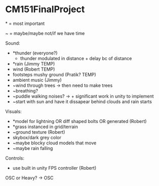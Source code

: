 # CM151FinalProject

\* = most important

~ = maybe/maybe not/if we have time

Sound:
- *thunder (everyone?)
    - thunder modulated in distance + delay bc of distance
- *rain (Jimmy TEMP)
- wind (Robert TEMP)
- footsteps mushy ground (Pratik? TEMP)
- ambient music (Jimmy)
- ~wind through trees -> then need to make trees
- ~breathing?
- ~puddle walking noises? -> + significant work in unity to implement
- ~start with sun and have it dissapear behind clouds and rain starts

Visuals:
- *model for lightning OR diff shaped bolts OR generated (Robert)
- *grass instanced in grid/terrain
- ~ground texture (Robert)
- skybox/dark grey color
- ~maybe blocky cloud models that move
- ~maybe rain falling

Controls:
- use built in unity FPS controller (Robert)

OSC or Heavy? -> OSC
